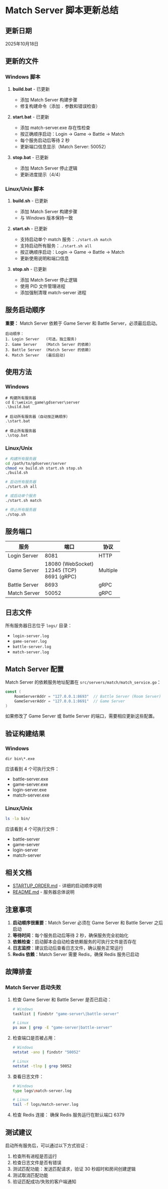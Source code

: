 # Match Server 脚本更新总结

## 更新日期
2025年10月18日

## 更新的文件

### Windows 脚本
1. **build.bat** - 已更新
   - 添加 Match Server 构建步骤
   - 修复构建命令（添加 `.` 参数和错误检查）

2. **start.bat** - 已更新
   - 添加 match-server.exe 存在性检查
   - 按正确顺序启动：Login → Game → Battle → Match
   - 每个服务启动后等待 2 秒
   - 更新端口信息显示（Match Server: 50052）

3. **stop.bat** - 已更新
   - 添加 Match Server 停止逻辑
   - 更新进度提示（4/4）

### Linux/Unix 脚本
1. **build.sh** - 已更新
   - 添加 Match Server 构建步骤
   - 与 Windows 版本保持一致

2. **start.sh** - 已更新
   - 支持启动单个 match 服务：`./start.sh match`
   - 支持启动所有服务：`./start.sh all`
   - 按正确顺序启动：Login → Game → Battle → Match
   - 更新使用说明和端口信息

3. **stop.sh** - 已更新
   - 添加 Match Server 停止逻辑
   - 使用 PID 文件管理进程
   - 添加强制清理 match-server 进程

## 服务启动顺序

**重要：** Match Server 依赖于 Game Server 和 Battle Server，必须最后启动。

```
启动顺序：
1. Login Server   (可选，独立服务)
2. Game Server    (Match Server 的依赖)
3. Battle Server  (Match Server 的依赖)
4. Match Server   (最后启动)
```

## 使用方法

### Windows

```batch
# 构建所有服务器
cd E:\weixin_game\gdserver\server
.\build.bat

# 启动所有服务器（自动按正确顺序）
.\start.bat

# 停止所有服务器
.\stop.bat
```

### Linux/Unix

```bash
# 构建所有服务器
cd /path/to/gdserver/server
chmod +x build.sh start.sh stop.sh
./build.sh

# 启动所有服务器
./start.sh all

# 或启动单个服务
./start.sh match

# 停止所有服务器
./stop.sh
```

## 服务端口

| 服务 | 端口 | 协议 |
|-----|------|------|
| Login Server | 8081 | HTTP |
| Game Server | 18080 (WebSocket)<br>12345 (TCP)<br>8691 (gRPC) | Multiple |
| Battle Server | 8693 | gRPC |
| Match Server | 50052 | gRPC |

## 日志文件

所有服务器日志位于 `logs/` 目录：
- `login-server.log`
- `game-server.log`
- `battle-server.log`
- `match-server.log`

## Match Server 配置

Match Server 的依赖服务地址配置在 `src/servers/match/match_service.go`：

```go
const (
    RoomServerAddr = "127.0.0.1:8693"  // Battle Server (Room Server)
    GameServerAddr = "127.0.0.1:8691"  // Game Server
)
```

如果修改了 Game Server 或 Battle Server 的端口，需要相应更新这些配置。

## 验证构建结果

### Windows
```batch
dir bin\*.exe
```

应该看到 4 个可执行文件：
- battle-server.exe
- game-server.exe
- login-server.exe
- match-server.exe

### Linux/Unix
```bash
ls -la bin/
```

应该看到 4 个可执行文件：
- battle-server
- game-server
- login-server
- match-server

## 相关文档

- [STARTUP_ORDER.md](./STARTUP_ORDER.md) - 详细的启动顺序说明
- [README.md](./README.md) - 服务器总体说明

## 注意事项

1. **启动顺序很重要**：Match Server 必须在 Game Server 和 Battle Server 之后启动
2. **等待时间**：每个服务启动后等待 2 秒，确保服务完全初始化
3. **依赖检查**：启动脚本会自动检查依赖服务的可执行文件是否存在
4. **日志监控**：建议启动后查看日志文件，确认服务正常运行
5. **Redis 依赖**：Match Server 需要 Redis，确保 Redis 服务已启动

## 故障排查

### Match Server 启动失败

1. 检查 Game Server 和 Battle Server 是否已启动：
   ```bash
   # Windows
   tasklist | findstr "game-server\|battle-server"
   
   # Linux
   ps aux | grep -E "game-server|battle-server"
   ```

2. 检查端口是否被占用：
   ```bash
   # Windows
   netstat -ano | findstr "50052"
   
   # Linux
   netstat -tlnp | grep 50052
   ```

3. 查看日志文件：
   ```bash
   # Windows
   type logs\match-server.log
   
   # Linux
   tail -f logs/match-server.log
   ```

4. 检查 Redis 连接：
   确保 Redis 服务运行在默认端口 6379

## 测试建议

启动所有服务后，可以通过以下方式验证：

1. 检查所有进程是否运行
2. 检查日志文件是否有错误
3. 测试匹配功能：发送匹配请求，验证 30 秒超时和房间创建逻辑
4. 测试取消匹配功能
5. 验证匹配成功/失败的客户端通知

